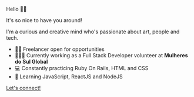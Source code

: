 Hello 👋🏻

It's so nice to have you around!

I'm a curious and creative mind who's passionate about art, people and tech.

- 🙋🏻 Freelancer open for opportunities
- 👩🏻‍💻 Currently working as a Full Stack Developer volunteer at **Mulheres do Sul Global**
- 💻 Constantly practicing Ruby On Rails, HTML and CSS
- 🦾 Learning JavaScript, ReactJS and NodeJS

[Let's connect!](https://www.linkedin.com/in/biancaferreiralp/)